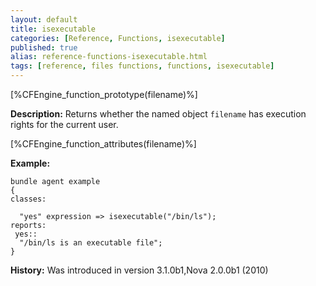 ```yaml
---
layout: default
title: isexecutable
categories: [Reference, Functions, isexecutable]
published: true
alias: reference-functions-isexecutable.html
tags: [reference, files functions, functions, isexecutable]
---
```


[%CFEngine_function_prototype(filename)%]

**Description:** Returns whether the named object `filename` has execution rights for the current user.

[%CFEngine_function_attributes(filename)%]

**Example:**

```cf3
bundle agent example
{
classes:

  "yes" expression => isexecutable("/bin/ls");
reports:
 yes::
  "/bin/ls is an executable file";
}
```

**History:** Was introduced in version 3.1.0b1,Nova 2.0.0b1 (2010)
